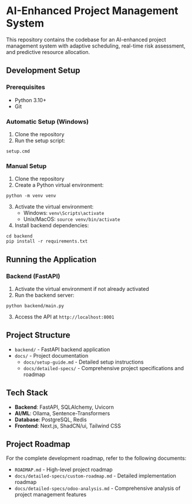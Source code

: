 # AI-Enhanced Project Management System

This repository contains the codebase for an AI-enhanced project management system with adaptive scheduling, real-time risk assessment, and predictive resource allocation.

## Development Setup

### Prerequisites
- Python 3.10+
- Git

### Automatic Setup (Windows)
1. Clone the repository
2. Run the setup script:
```
setup.cmd
```

### Manual Setup
1. Clone the repository
2. Create a Python virtual environment:
```
python -m venv venv
```
3. Activate the virtual environment:
   - Windows: `venv\Scripts\activate`
   - Unix/MacOS: `source venv/bin/activate`
4. Install backend dependencies:
```
cd backend
pip install -r requirements.txt
```

## Running the Application

### Backend (FastAPI)
1. Activate the virtual environment if not already activated
2. Run the backend server:
```
python backend/main.py
```
3. Access the API at `http://localhost:8001`

## Project Structure
- `backend/` - FastAPI backend application
- `docs/` - Project documentation
  - `docs/setup-guide.md` - Detailed setup instructions
  - `docs/detailed-specs/` - Comprehensive project specifications and roadmap

## Tech Stack
- **Backend**: FastAPI, SQLAlchemy, Uvicorn
- **AI/ML**: Ollama, Sentence-Transformers
- **Database**: PostgreSQL, Redis
- **Frontend**: Next.js, ShadCN/ui, Tailwind CSS

## Project Roadmap

For the complete development roadmap, refer to the following documents:
- `ROADMAP.md` - High-level project roadmap
- `docs/detailed-specs/custom-roadmap.md` - Detailed implementation roadmap
- `docs/detailed-specs/odoo-analysis.md` - Comprehensive analysis of project management features 